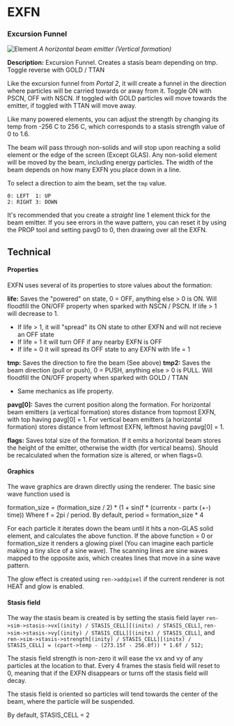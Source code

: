 # EXFN
### Excursion Funnel

![Element](https://i.imgur.com/1pFXrBd.gif)
*A horizontal beam emitter (Vertical formation)*

**Description:**  Excursion Funnel. Creates a stasis beam depending on tmp. Toggle reverse with GOLD / TTAN

Like the excursion funnel from *Portal 2*, it will create a funnel in the direction where particles will be carried towards or away from it. Toggle ON with PSCN, OFF with NSCN. If toggled with GOLD particles will move towards the emitter, if toggled with TTAN will move away.

Like many powered elements, you can adjust the strength by changing its temp from -256 C to 256 C, which corresponds to a stasis strength value of 0 to 1.6.

The beam will pass through non-solids and will stop upon reaching a solid element or the edge of the screen (Except GLAS). Any non-solid element will be moved by the beam, including energy particles. The width of the beam depends on how many EXFN you place down in a line.

To select a direction to aim the beam, set the `tmp` value.
```
0: LEFT  1: UP
2: RIGHT 3: DOWN
```

It's recommended that you create a *straight* line 1 element thick for the beam emitter. If you see errors in the wave pattern, you can reset it by using the PROP tool and setting pavg0 to 0, then drawing over all the EXFN.

## Technical
#### Properties
EXFN uses several of its properties to store values about the formation:

**life:** Saves the "powered" on state, 0 = OFF, anything else > 0 is ON. Will floodfill the ON/OFF property when sparked with NSCN / PSCN. If life > 1 will decrease to 1.
- If life > 1, it will "spread" its ON state to other EXFN and will not recieve an OFF state
- If life = 1 it will turn OFF if any nearby EXFN is OFF
- If life = 0 it will spread its OFF state to any EXFN with life = 1

**tmp:** Saves the direction to fire the beam (See above)
**tmp2:** Saves the beam direction (pull or push), 0 = PUSH, anything else > 0 is PULL. Will floodfill the ON/OFF property when sparked with GOLD / TTAN
- Same mechanics as life property.

**pavg[0]:** Saves the current position along the formation. For horizontal beam emitters (a vertical formation) stores distance from topmost EXFN, with top having pavg[0] = 1. For vertical beam emitters (a horizontal formation) stores distance from leftmost EXFN, leftmost having pavg[0] = 1. 

**flags:** Saves total size of the formation. If it emits a horizontal beam stores the height of the emitter, otherwise the width (for vertical beams). Should be recalculated when the formation size is altered, or when flags=0.

#### Graphics
The wave graphics are drawn directly using the renderer. The basic sine wave function used is

formation_size = (formation_size / 2) * (1 + sin(f * (currentx - partx (+-) time))
Where f = 2pi / period. By default, period = formation_size * 4

For each particle it iterates down the beam until it hits a non-GLAS solid element, and calculates the above function. If the above function = 0 or formation_size it renders a glowing pixel (You can imagine each particle making a tiny slice of a sine wave). The scanning lines are sine waves mapped to the opposite axis, which creates lines that move in a sine wave pattern.

The glow effect is created using `ren->addpixel` if the current renderer is not HEAT and glow is enabled.

#### Stasis field
The way the stasis beam is created is by setting the stasis field layer
`ren->sim->stasis->vx[(inity) / STASIS_CELL][(initx) / STASIS_CELL]`,
`ren->sim->stasis->vy[(inity) / STASIS_CELL][(initx) / STASIS_CELL]`, and
`ren->sim->stasis->strength[(inity) / STASIS_CELL][(initx) / STASIS_CELL] = (cpart->temp - (273.15f - 256.0f)) * 1.6f / 512;`

The stasis field strength is non-zero it will ease the vx and vy of any particles at the location to that. Every 4 frames the stasis field will reset to 0, meaning that if the EXFN disappears or turns off the stasis field will decay.

The stasis field is oriented so particles will tend towards the center of the beam, where the particle will be suspended.

By default, STASIS_CELL = 2
